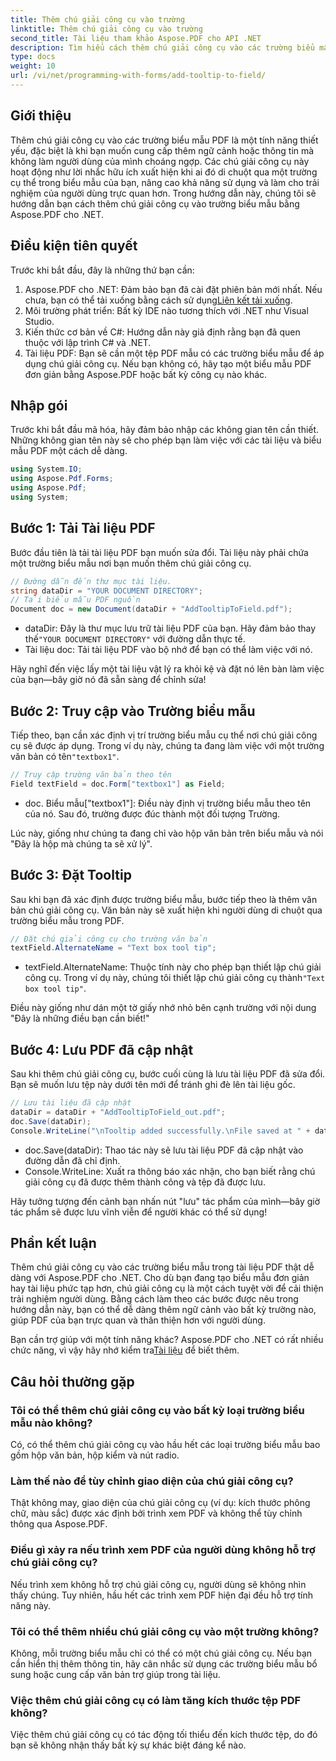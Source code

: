 ```yaml
---
title: Thêm chú giải công cụ vào trường
linktitle: Thêm chú giải công cụ vào trường
second_title: Tài liệu tham khảo Aspose.PDF cho API .NET
description: Tìm hiểu cách thêm chú giải công cụ vào các trường biểu mẫu trong tài liệu PDF bằng Aspose.PDF cho .NET trong hướng dẫn từng bước này. Cải thiện khả năng sử dụng và trải nghiệm của người dùng.
type: docs
weight: 10
url: /vi/net/programming-with-forms/add-tooltip-to-field/
---
```

## Giới thiệu

Thêm chú giải công cụ vào các trường biểu mẫu PDF là một tính năng thiết yếu, đặc biệt là khi bạn muốn cung cấp thêm ngữ cảnh hoặc thông tin mà không làm người dùng của mình choáng ngợp. Các chú giải công cụ này hoạt động như lời nhắc hữu ích xuất hiện khi ai đó di chuột qua một trường cụ thể trong biểu mẫu của bạn, nâng cao khả năng sử dụng và làm cho trải nghiệm của người dùng trực quan hơn. Trong hướng dẫn này, chúng tôi sẽ hướng dẫn bạn cách thêm chú giải công cụ vào trường biểu mẫu bằng Aspose.PDF cho .NET.

## Điều kiện tiên quyết

Trước khi bắt đầu, đây là những thứ bạn cần:

1.  Aspose.PDF cho .NET: Đảm bảo bạn đã cài đặt phiên bản mới nhất. Nếu chưa, bạn có thể tải xuống bằng cách sử dụng[Liên kết tải xuống](https://releases.aspose.com/pdf/net/).
2. Môi trường phát triển: Bất kỳ IDE nào tương thích với .NET như Visual Studio.
3. Kiến thức cơ bản về C#: Hướng dẫn này giả định rằng bạn đã quen thuộc với lập trình C# và .NET.
4. Tài liệu PDF: Bạn sẽ cần một tệp PDF mẫu có các trường biểu mẫu để áp dụng chú giải công cụ. Nếu bạn không có, hãy tạo một biểu mẫu PDF đơn giản bằng Aspose.PDF hoặc bất kỳ công cụ nào khác.

## Nhập gói

Trước khi bắt đầu mã hóa, hãy đảm bảo nhập các không gian tên cần thiết. Những không gian tên này sẽ cho phép bạn làm việc với các tài liệu và biểu mẫu PDF một cách dễ dàng.

```csharp
using System.IO;
using Aspose.Pdf.Forms;
using Aspose.Pdf;
using System;
```

## Bước 1: Tải Tài liệu PDF

Bước đầu tiên là tải tài liệu PDF bạn muốn sửa đổi. Tài liệu này phải chứa một trường biểu mẫu nơi bạn muốn thêm chú giải công cụ.

```csharp
// Đường dẫn đến thư mục tài liệu.
string dataDir = "YOUR DOCUMENT DIRECTORY";
// Tải biểu mẫu PDF nguồn
Document doc = new Document(dataDir + "AddTooltipToField.pdf");
```

-  dataDir: Đây là thư mục lưu trữ tài liệu PDF của bạn. Hãy đảm bảo thay thế`"YOUR DOCUMENT DIRECTORY"` với đường dẫn thực tế.
- Tài liệu doc: Tải tài liệu PDF vào bộ nhớ để bạn có thể làm việc với nó.

Hãy nghĩ đến việc lấy một tài liệu vật lý ra khỏi kệ và đặt nó lên bàn làm việc của bạn—bây giờ nó đã sẵn sàng để chỉnh sửa!

## Bước 2: Truy cập vào Trường biểu mẫu

 Tiếp theo, bạn cần xác định vị trí trường biểu mẫu cụ thể nơi chú giải công cụ sẽ được áp dụng. Trong ví dụ này, chúng ta đang làm việc với một trường văn bản có tên`"textbox1"`.

```csharp
// Truy cập trường văn bản theo tên
Field textField = doc.Form["textbox1"] as Field;
```

- doc. Biểu mẫu["textbox1"]: Điều này định vị trường biểu mẫu theo tên của nó. Sau đó, trường được đúc thành một đối tượng Trường.
  
Lúc này, giống như chúng ta đang chỉ vào hộp văn bản trên biểu mẫu và nói "Đây là hộp mà chúng ta sẽ xử lý".

## Bước 3: Đặt Tooltip

Sau khi bạn đã xác định được trường biểu mẫu, bước tiếp theo là thêm văn bản chú giải công cụ. Văn bản này sẽ xuất hiện khi người dùng di chuột qua trường biểu mẫu trong PDF.

```csharp
// Đặt chú giải công cụ cho trường văn bản
textField.AlternateName = "Text box tool tip";
```

-  textField.AlternateName: Thuộc tính này cho phép bạn thiết lập chú giải công cụ. Trong ví dụ này, chúng tôi thiết lập chú giải công cụ thành`"Text box tool tip"`.

Điều này giống như dán một tờ giấy nhớ nhỏ bên cạnh trường với nội dung "Đây là những điều bạn cần biết!"

## Bước 4: Lưu PDF đã cập nhật

Sau khi thêm chú giải công cụ, bước cuối cùng là lưu tài liệu PDF đã sửa đổi. Bạn sẽ muốn lưu tệp này dưới tên mới để tránh ghi đè lên tài liệu gốc.

```csharp
// Lưu tài liệu đã cập nhật
dataDir = dataDir + "AddTooltipToField_out.pdf";
doc.Save(dataDir);
Console.WriteLine("\nTooltip added successfully.\nFile saved at " + dataDir);
```

- doc.Save(dataDir): Thao tác này sẽ lưu tài liệu PDF đã cập nhật vào đường dẫn đã chỉ định.
- Console.WriteLine: Xuất ra thông báo xác nhận, cho bạn biết rằng chú giải công cụ đã được thêm thành công và tệp đã được lưu.

Hãy tưởng tượng đến cảnh bạn nhấn nút "lưu" tác phẩm của mình—bây giờ tác phẩm sẽ được lưu vĩnh viễn để người khác có thể sử dụng!

## Phần kết luận

Thêm chú giải công cụ vào các trường biểu mẫu trong tài liệu PDF thật dễ dàng với Aspose.PDF cho .NET. Cho dù bạn đang tạo biểu mẫu đơn giản hay tài liệu phức tạp hơn, chú giải công cụ là một cách tuyệt vời để cải thiện trải nghiệm người dùng. Bằng cách làm theo các bước được nêu trong hướng dẫn này, bạn có thể dễ dàng thêm ngữ cảnh vào bất kỳ trường nào, giúp PDF của bạn trực quan và thân thiện hơn với người dùng.

 Bạn cần trợ giúp với một tính năng khác? Aspose.PDF cho .NET có rất nhiều chức năng, vì vậy hãy nhớ kiểm tra[Tài liệu](https://reference.aspose.com/pdf/net/) để biết thêm.

## Câu hỏi thường gặp

### Tôi có thể thêm chú giải công cụ vào bất kỳ loại trường biểu mẫu nào không?  
Có, có thể thêm chú giải công cụ vào hầu hết các loại trường biểu mẫu bao gồm hộp văn bản, hộp kiểm và nút radio.

### Làm thế nào để tùy chỉnh giao diện của chú giải công cụ?  
Thật không may, giao diện của chú giải công cụ (ví dụ: kích thước phông chữ, màu sắc) được xác định bởi trình xem PDF và không thể tùy chỉnh thông qua Aspose.PDF.

### Điều gì xảy ra nếu trình xem PDF của người dùng không hỗ trợ chú giải công cụ?  
Nếu trình xem không hỗ trợ chú giải công cụ, người dùng sẽ không nhìn thấy chúng. Tuy nhiên, hầu hết các trình xem PDF hiện đại đều hỗ trợ tính năng này.

### Tôi có thể thêm nhiều chú giải công cụ vào một trường không?  
Không, mỗi trường biểu mẫu chỉ có thể có một chú giải công cụ. Nếu bạn cần hiển thị thêm thông tin, hãy cân nhắc sử dụng các trường biểu mẫu bổ sung hoặc cung cấp văn bản trợ giúp trong tài liệu.

### Việc thêm chú giải công cụ có làm tăng kích thước tệp PDF không?  
Việc thêm chú giải công cụ có tác động tối thiểu đến kích thước tệp, do đó bạn sẽ không nhận thấy bất kỳ sự khác biệt đáng kể nào.